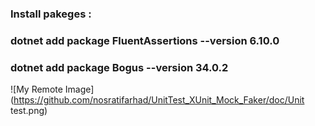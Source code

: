 ### Install pakeges :
### dotnet add package FluentAssertions --version 6.10.0
### dotnet add package Bogus --version 34.0.2

![My Remote Image](https://github.com/nosratifarhad/UnitTest_XUnit_Mock_Faker/doc/Unit test.png)
